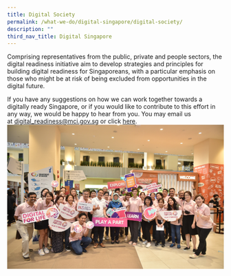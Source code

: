 ```yaml
---
title: Digital Society
permalink: /what-we-do/digital-singapore/digital-society/
description: ""
third_nav_title: Digital Singapore
---
```

Comprising representatives from the public, private and people sectors, the digital readiness initiative aim to develop strategies and principles for building digital readiness for Singaporeans, with a particular emphasis on those who might be at risk of being excluded from opportunities in the digital future.

If you have any suggestions on how we can work together towards a digitally ready Singapore, or if you would like to contribute to this effort in any way, we would be happy to hear from you. You may email us at [digital\_readiness@mci.gov.sg](mailto:digital_readiness@mci.gov.sg) or click [here](https://form.gov.sg/5fd6c4ebb2a91900112328de).![](/images/dfldfl1.jpg)